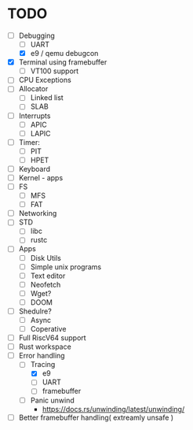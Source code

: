 # TODO

- [ ] Debugging
  - [ ] UART
  - [x] e9 / qemu debugcon
- [x] Terminal using framebuffer
  - [ ] VT100 support
- [ ] CPU Exceptions
- [ ] Allocator
  - [ ] Linked list
  - [ ] SLAB
- [ ] Interrupts
  - [ ] APIC
  - [ ] LAPIC
- [ ] Timer:
  - [ ] PIT
  - [ ] HPET
- [ ] Keyboard
- [ ] Kernel - apps
- [ ] FS
  - [ ] MFS
  - [ ] FAT
- [ ] Networking
- [ ] STD
  - [ ] libc
  - [ ] rustc
- [ ] Apps
  - [ ] Disk Utils
  - [ ] Simple unix programs
  - [ ] Text editor
  - [ ] Neofetch
  - [ ] Wget?
  - [ ] DOOM
- [ ] Shedulre?
  - [ ] Async
  - [ ] Coperative
- [ ] Full RiscV64 support
- [ ] Rust workspace
- [ ] Error handling
  - [ ] Tracing
    - [x] e9
    - [ ] UART
    - [ ] framebuffer
  - [ ] Panic unwind
    - https://docs.rs/unwinding/latest/unwinding/
- [ ] Better framebuffer handling( extreamly unsafe )
